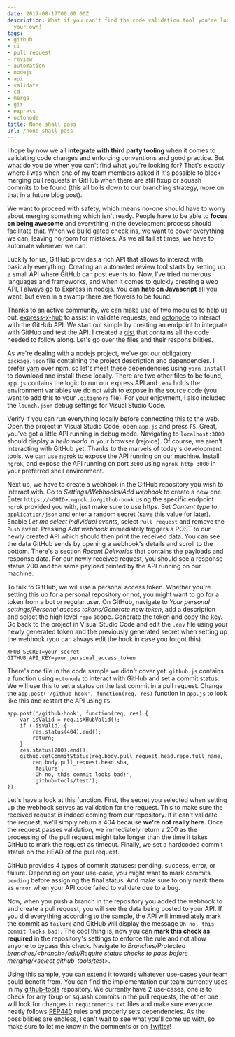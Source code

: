 ```yaml
---
date: 2017-08-17T00:00:00Z
description: What if you can't find the code validation tool you're looking for? Create
  your own!
tags:
- github
- ci
- pull request
- review
- automation
- nodejs
- api
- validate
- cd
- merge
- git
- express
- octonode
title: None shall pass
url: /none-shall-pass
---
```


I hope by now we all **integrate with third party tooling** when it comes to validating code changes and enforcing conventions and good practice. But what do you do when you can't find what you're looking for? That's exactly where I was when one of my team members asked if it's possible to block merging pull requests in GitHub when there are still fixup or squash commits to be found (this all boils down to our branching strategy, more on that in a future blog post).

We want to proceed with safety, which means no-one should have to worry about merging something which isn't ready. People have to be able to **focus on being awesome** and everything in the development process should facilitate that. When we build gated check ins, we want to cover everything we can, leaving no room for mistakes. As we all fail at times, we have to automate wherever we can.

Luckily for us, GitHub provides a rich API that allows to interact with basically everything. Creating an automated review tool starts by setting up a small API where GitHub can post events to. Now, I've tried numerous languages and frameworks, and when it comes to quickly creating a web API, I always go to <a href="https://expressjs.com/" target="_blank">Express</a> in nodejs. You can **hate on Javascript** all you want, but even in a swamp there are flowers to be found.

Thanks to an active community, we can make use of two modules to help us out. <a href="https://github.com/alexcurtis/express-x-hub" target="_blank">express-x-hub</a> to assist in validate requests, and <a href="https://github.com/pksunkara/octonode" target="_blank">octonode</a> to interact with the GitHub API. We start out simple by creating an endpoint to integrate with GitHub and test the API. I created a <a href="https://gist.github.com/JanDeDobbeleer/71180e7346573e2313480adf817f6107" target="_blank">gist</a> that contains all the code needed to follow along. Let's go over the files and their responsibilities.

As we're dealing with a nodejs project, we've got our obligatory `package.json` file containing the project description and dependencies. I prefer <a href="https://yarnpkg.com/en/" target="_blank">yarn</a> over npm, so let's meet these dependencies using `yarn install` to download and install these locally. There are two other files to be found, `app.js` contains the logic to run our express API and `.env` holds the environment variables we do not wish to expose in the source code (you want to add this to your `.gitignore` file). For your enjoyment, I also included the `launch.json` debug settings for Visual Studio Code.

Verify if you can run everything locally before connecting this to the web. Open the project in Visual Studio Code, open `app.js` and press `F5`. Great, you've got a little API running in debug mode. Navigating to `localhost:3000` should display a _hello world_ in your browser (rejoice). Of course, we aren't interacting with GitHub yet. Thanks to the marvels of today's development tools, we can use <a href="<https://ngrok.com/>
" target="_blank">ngrok</a> to expose the API running on our machine. Install `ngrok`, and expose the API running on port `3000` using `ngrok http 3000` in your preferred shell environment.

Next up, we have to create a webhook in the GitHub repository you wish to interact with. Go to _Settings/Webhooks/Add webhook_ to create a new one. Enter `https://<GUID>.ngrok.io/github-hook` using the specific endpoint `ngrok` provided you with, just make sure to use https. Set _Content type_ to `application/json` and enter a random secret (save this value for later). Enable _Let me select individual events_, select `Pull request` and remove the `Push` event. Pressing _Add webhook_ immediately triggers a POST to our newly created API which should then print the received data. You can see the data GitHub sends by opening a webhook's details and scroll to the bottom. There's a section _Recent Deliveries_ that contains the payloads and response data. For our newly received request, you should see a response status 200 and the same payload printed by the API running on our machine.

To talk to GitHub, we will use a personal access token. Whether you're setting this up for a personal repository or not, you might want to go for a token from a bot or regular user. On GitHub, navigate to _Your personal settings/Personal access tokens/Generate new token_, add a description and select the high level `repo` scope. Generate the token and copy the key. Go back to the project in Visual Studio Code and edit the `.env` file using your newly generated token and the previously generated secret when setting up the webhook (you can always edit the hook in case you forgot this).

    XHUB_SECRET=your_secret
    GITHUB_API_KEY=your_personal_access_token

There's one file in the code sample we didn't cover yet. `github.js` contains a function using `octonode` to interact with GitHub and set a commit status. We will use this to set a status on the last commit in a pull request. Change the `app.post('/github-hook', function(req, res)` function in `app.js` to look like this and restart the API using `F5`.

    app.post('/github-hook', function(req, res) {
        var isValid = req.isXHubValid();
        if (!isValid) {
            res.status(404).end();
            return;
        }
        res.status(200).end();
        github.setCommitStatus(req.body.pull_request.head.repo.full_name,
            req.body.pull_request.head.sha,
            'failure',
            'Oh no, this commit looks bad!',
            'github-tools/test');
    });

Let's have a look at this function. First, the secret you selected when setting up the webhook serves as validation for the request. This to make sure the received request is indeed coming from our repository. If it can't validate the request, we'll simply return a 404 because **we're not really here**. Once the request passes validation, we immediately return a 200 as the processing of the pull request might take longer than the time it takes GitHub to mark the request as timeout. Finally, we set a hardcoded commit status on the HEAD of the pull request.

GitHub provides 4 types of commit statuses: pending, success, error, or failure. Depending on your use-case, you might want to mark commits `pending` before assigning the final status. And make sure to only mark them as `error` when your API code failed to validate due to a bug.

Now, when you push a branch in the repository you added the webhook to and create a pull request, you will see the data being posted to your API. If you did everything according to the sample, the API will immediately mark the commit as `failure` and GitHub will display the message `Oh no, this commit looks bad!`. The cool thing is, now you can **mark this check as required** in the repository's settings to enforce the rule and not allow anyone to bypass this check. Navigate to _Branches/Protected branches/\<branch\>/edit/Require status checks to pass before merging/\<select github-tools/test\>_.

Using this sample, you can extend it towards whatever use-cases your team could benefit from. You can find the implementation our team currently uses in my <a href="<https://github.com/JanDeDobbeleer/github-tools>
" target="_blank">github-tools</a> repository. We currently have 2 use-cases, one is to check for any fixup or squash commits in the pull requests, the other one will look for changes in `requirements.txt` files and make sure everyone neatly follows <a href="<https://www.python.org/dev/peps/pep-0440/>
" target="_blank">PEP440</a> rules and properly sets dependencies. As the possibilities are endless, I can't wait to see what you'll come up with, so make sure to let me know in the comments or on <a href="<https://twitter.com/jan_joris>
" target="_blank">Twitter</a>!
